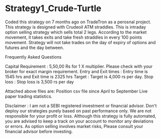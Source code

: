 # Strategy1_Crude-Turtle
Coded this strategy on 7 months ago on TradeTron as a perosnal project.
This strategy is designed with Crudeoil ATM straddles. This is intraday option selling strategy which sells total 2 legs. According to the market movement, it takes exits and take fresh straddles in every 100 points movement. Strategy will not take trades on the day of expiry of options and futures and the day between.

Frequently Asked Questions

Capital Requirement :     5,50,00 Rs for 1 X multiplier. Please check with your broker for exact margin requirement. 
Entry and Exit times :  Entry time is 1545 hrs and Exit time is 2325 hrs 
Target :  Target is 4,000 rs per day. 
Stop loss :  Stop loss is 3,500 rs per day

Attached above files are: Position csv file since April to September
                          Live paper trading statistics. 

Disclaimer :  I am not a SEBI registered investment or financial advisor. Don't deploy our strategies purely based on past performance only. We are not responsible for your profit or loss. Although this strategy is fully automated, you are advised to keep a track on your account to monitor any deviations or errors. As option selling involves market risks, Please consult your financial advisor before investing.
